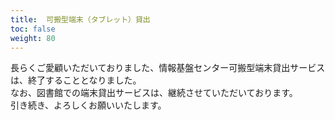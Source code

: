 ```yaml
---
title:  可搬型端末（タブレット）貸出
toc: false
weight: 80
---
```


長らくご愛顧いただいておりました、情報基盤センター可搬型端末貸出サービスは、終了することとなりました。  
なお、図書館での端末貸出サービスは、継続させていただいております。  
引き続き、よろしくお願いいたします。
